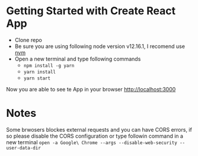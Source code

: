 # Getting Started with Create React App

* Clone repo
* Be sure you are using following node version v12.16.1, I recomend use [nvm](https://github.com/nvm-sh/nvm)
* Open a new terminal and type following commands
  * `npm install -g yarn`
  * `yarn install`
  * `yarn start`

Now you are able to see te App in your browser [http://localhost:3000](http://localhost:3000)

# Notes

Some brwosers blockes external requests and you can have CORS errors, if so please disable the CORS configuration or type followin command in a new terminal `open -a Google\ Chrome --args --disable-web-security --user-data-dir`
